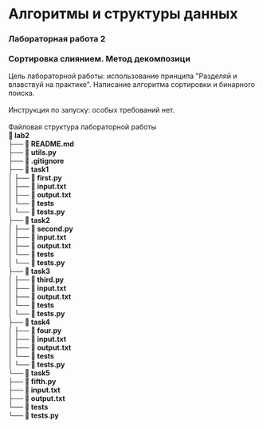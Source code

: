 # Алгоритмы и структуры данных
### Лабораторная работа 2 <br> <br> Сортировка слиянием. Метод декомпозици

Цель лабораторной работы: использование принципа "Разделяй и влавствуй на практике".
Написание алгоритма сортировки и бинарного поиска.
<br>
<br>
Инструкция по запуску: особых требований нет.
<br>
<br>
Файловая структура лабораторной работы <br>
<b>
📂 lab2  
├── 📄 README.md  
├── 📄 utils.py  
├── 📄 .gitignore  
├── 📂 task1  
│   ├── 📄 first.py  
│   ├── 📄 input.txt  
│   ├── 📄 output.txt  
│   └── 📂 tests  
│       └── 📄 tests.py  
├── 📂 task2  
│   ├── 📄 second.py  
│   ├── 📄 input.txt  
│   ├── 📄 output.txt  
│   └── 📂 tests  
│       └── 📄 tests.py  
├── 📂 task3  
│   ├── 📄 third.py  
│   ├── 📄 input.txt  
│   ├── 📄 output.txt  
│   └── 📂 tests  
│       └── 📄 tests.py  
├── 📂 task4  
│   ├── 📄 four.py  
│   ├── 📄 input.txt  
│   ├── 📄 output.txt  
│   └── 📂 tests  
│       └── 📄 tests.py  
└── 📂 task5  
    ├── 📄 fifth.py  
    ├── 📄 input.txt  
    ├── 📄 output.txt  
    └── 📂 tests  
        └── 📄 tests.py  
</b>
